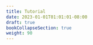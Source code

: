 ```yaml
---
title: Tutorial
date: 2023-01-01T01:01:01-08:00
draft: true
bookCollapseSection: true
weight: 90
---
```

